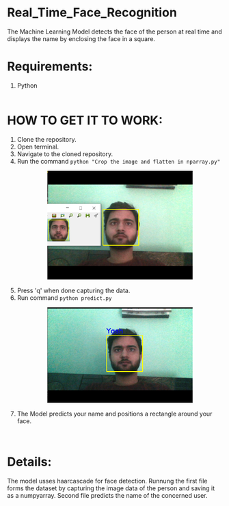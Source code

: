 # Real_Time_Face_Recognition
The Machine Learning Model detects the face of the person at real time and displays the name by enclosing the face in a square.
<br/>
# Requirements: <br/>
1. Python <br/> <br/>

# HOW TO GET IT TO WORK: <br/>
1. Clone the repository. <br/>
2. Open terminal. <br/>
3. Navigate to the cloned repository. <br/>
4. Run the command ```python "Crop the image and flatten in nparray.py" ``` <br/>
    <p align="center">
        <img src="Images/Creating the data.png" width="340" title="ScreenShot of data formation step">
    </p>
5. Press 'q' when done capturing the data. <br/>
6. Run command ```python predict.py``` <br/>
    <p align="center">
        <img src="Images/Prediction.png" width="340" title="ScreenShot of prediction step">
    </p>
7. The Model predicts your name and positions a rectangle around your face.<br/>
<br/>

# Details: <br/>
The model usses haarcascade for face detection. Runnung the first file forms the dataset by capturing the image data of the person and saving it as a numpyarray. Second file predicts the name of the concerned user.
